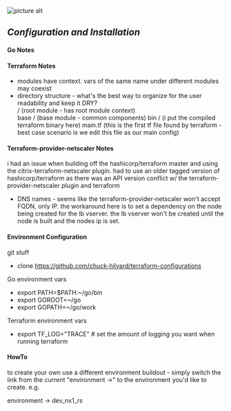 ![picture alt](https://deepstream.io/blog/deployment-using-terraform/terraform.png)

## ***Configuration and Installation*** ##


#### Go Notes ####



#### Terraform Notes ####

* modules have context.  vars of the same name under different modules may coexist
* directory structure - what's the best way to organize for the user readability and keep it DRY?   
/ (root module - has root module context)  
base / (base module - common components)
bin / (i put the compiled terraform binary here)
main.tf (this is the first tf file found by terraform - best case scenario is we edit this file as our main config)

#### Terraform-provider-netscaler Notes ####

i had an issue when building off the hashicorp/terraform master and using the citrix-terraform-netscaler plugin.  had to
use an older tagged version of hashicorp/terraform as there was an API version conflict w/ the terraform-provider-netscaler 
plugin and terraform

  * DNS names - seems like the terraform-provider-netscaler won't accept FQDN, only IP.  the workaround here is to set a dependency
  on the node being created for the lb vserver.  the lb vserver won't be created until the node is built and the nodes ip is set.


#### Environment Configuration ####

git stuff
* clone https://github.com/chuck-hilyard/terraform-configurations

Go environment vars
* export PATH=$PATH:~/go/bin
* export GOROOT=~/go
* export GOPATH=~/go/work

Terraform environment vars
* export TF_LOG="TRACE"   # set the amount of logging you want when running terraform  



#### HowTo
to create your own use a different environment buildout - simply switch the link from the current "environment ->" to the 
environment you'd like to create.  e.g.  

environment -> dev_nx1_rs
